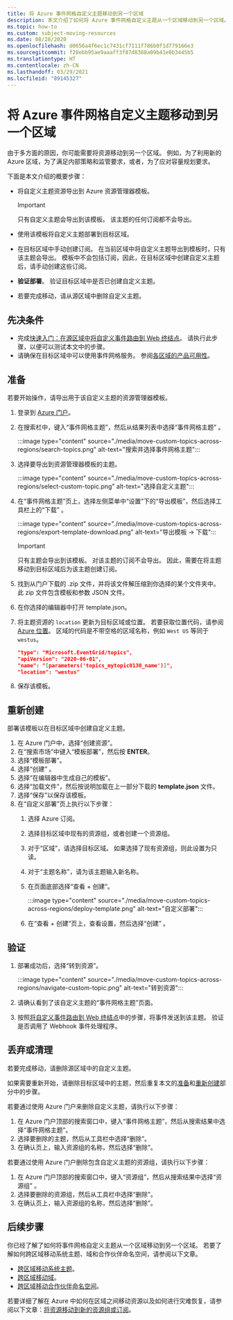 ```yaml
---
title: 将 Azure 事件网格自定义主题移动到另一个区域
description: 本文介绍了如何将 Azure 事件网格自定义主题从一个区域移动到另一个区域。
ms.topic: how-to
ms.custom: subject-moving-resources
ms.date: 08/28/2020
ms.openlocfilehash: d0656a4f6ec1c7431cf7111f786b0f1d779166e3
ms.sourcegitcommit: f28ebb95ae9aaaff3f87d8388a09b41e0b3445b5
ms.translationtype: HT
ms.contentlocale: zh-CN
ms.lasthandoff: 03/29/2021
ms.locfileid: "89145327"
---
```

# <a name="move-azure-event-grid-custom-topics-to-another-region"></a>将 Azure 事件网格自定义主题移动到另一个区域
由于多方面的原因，你可能需要将资源移动到另一个区域。 例如，为了利用新的 Azure 区域，为了满足内部策略和监管要求，或者，为了应对容量规划要求。 

下面是本文介绍的概要步骤： 

- 将自定义主题资源导出到 Azure 资源管理器模板。 

    > [!IMPORTANT]
    > 只有自定义主题会导出到该模板。 该主题的任何订阅都不会导出。
- 使用该模板将自定义主题部署到目标区域。 
- 在目标区域中手动创建订阅。 在当前区域中将自定义主题导出到模板时，只有该主题会导出。 模板中不会包括订阅，因此，在目标区域中创建自定义主题后，请手动创建这些订阅。 
- **验证部署**。 验证目标区域中是否已创建自定义主题。 
- 若要完成移动，请从源区域中删除自定义主题。 

## <a name="prerequisites"></a>先决条件
- 完成[快速入门：在源区域中将自定义事件路由到 Web 终结点](custom-event-quickstart-portal.md)。 请执行此步骤，以便可以测试本文中的步骤。 
- 请确保在目标区域中可以使用事件网格服务。 参阅[各区域的产品可用性](https://azure.microsoft.com/global-infrastructure/services/?products=event-grid&regions=all)。

## <a name="prepare"></a>准备
若要开始操作，请导出用于该自定义主题的资源管理器模板。 

1. 登录到 [Azure 门户](https://portal.azure.com)。
2. 在搜索栏中，键入“事件网格主题”，然后从结果列表中选择“事件网格主题” 。 

    :::image type="content" source="./media/move-custom-topics-across-regions/search-topics.png" alt-text="搜索并选择事件网格主题":::
3. 选择要导出到资源管理器模板的主题。 

    :::image type="content" source="./media/move-custom-topics-across-regions/select-custom-topic.png" alt-text="选择自定义主题":::   
4. 在“事件网格主题”页上，选择左侧菜单中“设置”下的“导出模板”，然后选择工具栏上的“下载”   。 

    :::image type="content" source="./media/move-custom-topics-across-regions/export-template-download.png" alt-text="导出模板 -> 下载":::   

    > [!IMPORTANT]
    > 只有主题会导出到该模板。 对该主题的订阅不会导出。 因此，需要在将主题移动到目标区域后为该主题创建订阅。 
5. 找到从门户下载的 .zip 文件，并将该文件解压缩到你选择的某个文件夹中。 此 zip 文件包含模板和参数 JSON 文件。 
1. 在你选择的编辑器中打开 template.json。 
8. 将主题资源的 `location` 更新为目标区域或位置。 若要获取位置代码，请参阅 [Azure 位置](https://azure.microsoft.com/global-infrastructure/locations/)。 区域的代码是不带空格的区域名称，例如 `West US` 等同于 `westus`。

    ```json
    "type": "Microsoft.EventGrid/topics",
    "apiVersion": "2020-06-01",
    "name": "[parameters('topics_mytopic0130_name')]",
    "location": "westus"
    ```
1. 保存该模板。 

## <a name="recreate"></a>重新创建 
部署该模板以在目标区域中创建自定义主题。 

1. 在 Azure 门户中，选择“创建资源”。
2. 在“搜索市场”中键入“模板部署”，然后按 **ENTER**。 
3. 选择“模板部署”。
4. 选择“创建” 。
5. 选择“在编辑器中生成自己的模板”。
6. 选择“加载文件”，然后按说明加载在上一部分下载的 **template.json** 文件。
7. 选择“保存”以保存该模板。 
8. 在“自定义部署”页上执行以下步骤： 
    1. 选择 Azure 订阅。 
    1. 选择目标区域中现有的资源组，或者创建一个资源组。 
    1. 对于“区域”，请选择目标区域。 如果选择了现有资源组，则此设置为只读。 
    1. 对于“主题名称”，请为该主题输入新名称。 
    1. 在页面底部选择“查看 + 创建”。 
    
        :::image type="content" source="./media/move-custom-topics-across-regions/deploy-template.png" alt-text="自定义部署":::
    1. 在“查看 + 创建”页上，查看设置，然后选择“创建” 。 

## <a name="verify"></a>验证

1. 部署成功后，选择“转到资源”。 

    :::image type="content" source="./media/move-custom-topics-across-regions/navigate-custom-topic.png" alt-text="转到资源":::
1. 请确认看到了该自定义主题的“事件网格主题”页面。   
1. 按照[将自定义事件路由到 Web 终结点](custom-event-quickstart-portal.md#send-an-event-to-your-topic)中的步骤，将事件发送到该主题。 验证是否调用了 Webhook 事件处理程序。 

## <a name="discard-or-clean-up"></a>丢弃或清理
若要完成移动，请删除源区域中的自定义主题。  

如果需要重新开始，请删除目标区域中的主题，然后重复本文的[准备](#prepare)和[重新创建](#recreate)部分中的步骤。

若要通过使用 Azure 门户来删除自定义主题，请执行以下步骤：

1. 在 Azure 门户顶部的搜索窗口中，键入“事件网格主题”，然后从搜索结果中选择“事件网格主题”。 
2. 选择要删除的主题，然后从工具栏中选择“删除”。 
3. 在确认页上，输入资源组的名称，然后选择“删除”。  

若要通过使用 Azure 门户删除包含自定义主题的资源组，请执行以下步骤：

1. 在 Azure 门户顶部的搜索窗口中，键入“资源组”，然后从搜索结果中选择“资源组” 。 
2. 选择要删除的资源组，然后从工具栏中选择“删除”。 
3. 在确认页上，输入资源组的名称，然后选择“删除”。  

## <a name="next-steps"></a>后续步骤
你已经了解了如何将事件网格自定义主题从一个区域移动到另一个区域。 若要了解如何跨区域移动系统主题、域和合作伙伴命名空间，请参阅以下文章。

- [跨区域移动系统主题](move-system-topics-across-regions.md)。 
- [跨区域移动域](move-domains-across-regions.md)。 
- [跨区域移动合作伙伴命名空间](move-partner-namespaces-across-regions.md)。

若要详细了解在 Azure 中如何在区域之间移动资源以及如何进行灾难恢复，请参阅以下文章：[将资源移动到新的资源组或订阅](../azure-resource-manager/management/move-resource-group-and-subscription.md)。